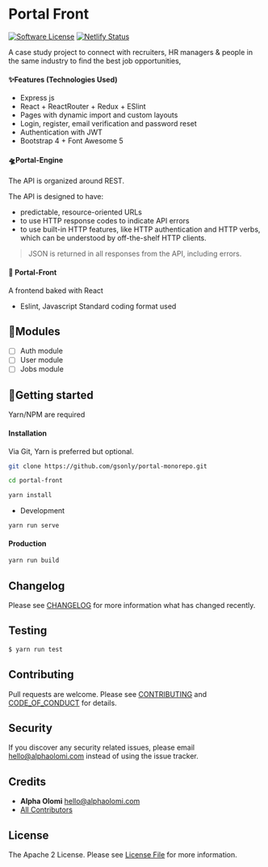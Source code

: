 # Portal Front

[![Software License][ico-license]](LICENSE.md)
[![Netlify Status](https://api.netlify.com/api/v1/badges/c3afcc8c-78fd-4797-b136-e514847f6abe/deploy-status)](https://app.netlify.com/sites/mumbo/deploys)

A case study project to connect with recruiters, HR managers & people in the same industry to find the best job opportunities,

#### ✨Features (Technologies Used)

- Express js
- React + ReactRouter + Redux + ESlint
- Pages with dynamic import and custom layouts
- Login, register, email verification and password reset
- Authentication with JWT
- Bootstrap 4 + Font Awesome 5

#### 🛸Portal-Engine

The API is organized around REST.

The API is designed to have:

- predictable, resource-oriented URLs
- to use HTTP response codes to indicate API errors
- to use built-in HTTP features, like HTTP authentication and HTTP verbs, which can be understood by off-the-shelf HTTP clients.

> JSON is returned in all responses from the API, including errors.

#### 🚁 Portal-Front

A frontend baked with React

- Eslint, Javascript Standard coding format used

## 🧩Modules

- [ ] Auth module
- [ ] User module
- [ ] Jobs module

## 🚀Getting started

Yarn/NPM are required

#### Installation

Via Git, Yarn is preferred but optional.

```sh
git clone https://github.com/gsonly/portal-monorepo.git

cd portal-front

yarn install
```

- Development

```
yarn run serve
```

#### Production

```bash
yarn run build
```

## Changelog

Please see [CHANGELOG](CHANGELOG.md) for more information what has changed recently.

## Testing

```bash
$ yarn run test
```

## Contributing

Pull requests are welcome. Please see [CONTRIBUTING](./.github/CONTRIBUTING.md) and [CODE_OF_CONDUCT](./.github/CODE_OF_CONDUCT.md) for details.

## Security

If you discover any security related issues, please email [hello@alphaolomi.com](mailto:hello@alphaolomi.com) instead of using the issue tracker.

## Credits

- **Alpha Olomi** [hello@alphaolomi.com](hello@alphaolomi.com)
- [All Contributors][link-contributors]

## License

The Apache 2 License. Please see [License File](LICENSE) for more information.

[ico-license]: https://img.shields.io/badge/license-Apache2-brightgreen.svg?style=flat-square
[link-contributors]: ../../contributors
